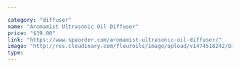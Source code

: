 ```yaml
---

category: "diffuser"
name: "Aromamist Ultrasonic Oil Diffuser"
price: "$39.00"
link: "https://www.spaorder.com/aromamist-ultrasonic-oil-diffuser/"
image: "http://res.cloudinary.com/fleuroils/image/upload/v1474518242/Diffuser/Aromamist.jpg"
type: 
---
```

